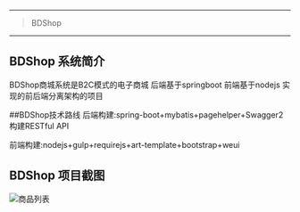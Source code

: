 ------------------------------------------------

> BDShop 

------------------------------------------------
## BDShop 系统简介

BDShop商城系统是B2C模式的电子商城
后端基于springboot
前端基于nodejs
实现的前后端分离架构的项目

##BDShop技术路线
后端构建:spring-boot+mybatis+pagehelper+Swagger2构建RESTful API

前端构建:nodejs+gulp+requirejs+art-template+bootstrap+weui

## BDShop 项目截图
![商品列表](https://git.oschina.net/uploads/images/2017/0424/120936_4639108f_127930.png "商品列表")





